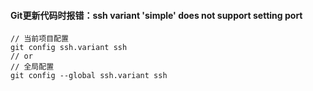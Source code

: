
#### Git更新代码时报错：ssh variant 'simple' does not support setting port

```git
// 当前项目配置
git config ssh.variant ssh
// or
// 全局配置
git config --global ssh.variant ssh
```
